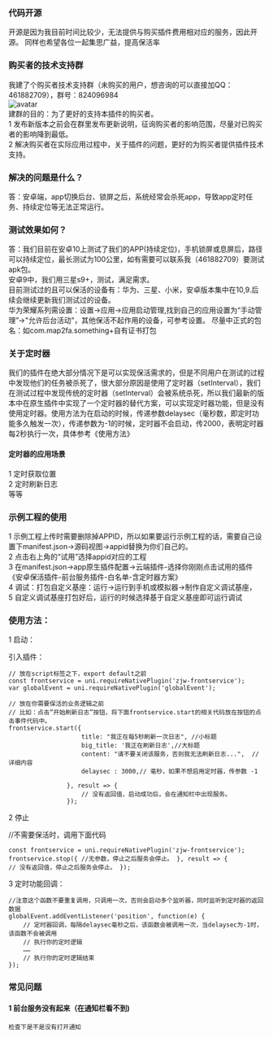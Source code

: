 
### 代码开源
开源是因为我目前时间比较少，无法提供与购买插件费用相对应的服务，因此开源。
同样也希望各位一起集思广益，提高保活率
### 购买者的技术支持群
我建了个购买者技术支持群（未购买的用户，想咨询的可以直接加QQ：461882709），群号：824096984<br/>
![avatar](http://testjeawy.oss-cn-beijing.aliyuncs.com/%E5%AE%89%E5%8D%93%E4%BF%9D%E6%B4%BB%E6%8F%92%E4%BB%B6%E6%94%AF%E6%8C%81%E7%BE%A4%E7%BE%A4%E4%BA%8C%E7%BB%B4%E7%A0%81.png)<br/>
建群的目的：为了更好的支持本插件的购买者。<br/>
1 发布新版本之前会在群里发布更新说明，征询购买者的影响范围，尽量对已购买者的影响降到最低。<br/>
2 解决购买者在实际应用过程中，关于插件的问题，更好的为购买者提供插件技术支持。<br/>
### 解决的问题是什么？
答：安卓端，app切换后台、锁屏之后，系统经常会杀死app，导致app定时任务、持续定位等无法正常运行。
### 测试效果如何？ 
答：我们目前在安卓10上测试了我们的APP(持续定位)，手机锁屏或息屏后，路径可以持续定位，最长测试为100公里，如有需要可以联系我（461882709）要测试apk包。<br/>
安卓9中，我们用三星s9+，测试，满足需求。<br/> 
目前测试过的且可以保活的设备有：华为、三星、小米，安卓版本集中在10,9.后续会继续更新我们测试过的设备。<br/> 
华为荣耀系列需设置：设置->应用->应用启动管理,找到自己的应用设置为“手动管理”->"允许后台活动"，其他保活不起作用的设备，可参考设置。
尽量中正式的包名：如com.map2fa.something+自有证书打包
### 关于定时器
我们的插件在绝大部分情况下是可以实现保活需求的，但是不同用户在测试的过程中发现他们的任务被杀死了，很大部分原因是使用了定时器（setInterval），我们在测试过程中发现传统的定时器（setInterval）会被系统杀死，所以我们最新的版本中在原生插件中实现了一个定时器的替代方案，可以实现定时器功能，但是没有使用定时器。使用方法为在启动的时候，传递参数delaysec（毫秒数，即定时功能多久触发一次），传递参数为-1的时候，定时器不会启动，传2000，表明定时器每2秒执行一次，具体参考《使用方法》

#### 定时器的应用场景
1 定时获取位置<br/>
   2 定时刷新日志<br/>
   等等
### 示例工程的使用
1 示例工程上传时需要删除掉APPID，所以如果要运行示例工程的话，需要自己设置下manifest.json->源码视图->appid替换为你们自己的。<br/>
  2 点击右上角的“试用”选择appid对应的工程<br/>
  3 在manifest.json->app原生插件配置->云端插件-选择你刚刚点击试用的插件《安卓保活插件-前台服务插件-白名单-含定时器方案》<br/>
  4 调试：打包自定义基座：运行->运行到手机或模拟器->制作自定义调试基座，<br/>
  5 自定义调试基座打包好后，运行的时候选择基于自定义基座即可运行调试<br/>
### 使用方法： 
1 启动：  

引入插件：
```
// 放在script标签之下，export default之前
const frontservice = uni.requireNativePlugin('zjw-frontservice');
var globalEvent = uni.requireNativePlugin('globalEvent');

// 放在你需要保活的业务逻辑之前
// 比如：点击“开始刷新日志”按钮，将下面frontservice.start的相关代码放在按钮的点击事件代码中。
frontservice.start({ 
                    title: "我正在每5秒刷新一次日志", //小标题
                    big_title: '我正在刷新日志',//大标题
                    content: "请不要关闭该服务，否则我无法刷新日志...",  //详细内容
                    delaysec : 3000,// 毫秒，如果不想启用定时器，传参数 -1
                     
                }, result => { 
                    // 没有返回值，启动成功后，会在通知栏中出现服务。
                });
```
2 停止 

//不需要保活时，调用下面代码

```
const frontservice = uni.requireNativePlugin('zjw-frontservice'); 
frontservice.stop({ //无参数，停止之后服务会停止。 }, result => { 
// 没有返回值，停止之后服务会停止。 });
``` 

3 定时功能回调：
```
//注意这个函数不要重复调用，只调用一次，否则会启动多个监听器，同时监听到定时器的返回数据
globalEvent.addEventListener('position', function(e) {
    // 定时器回调，每隔delaysec毫秒之后，该函数会被调用一次，当delaysec为-1时，该函数不会被调用
    // 执行你的定时逻辑
    ……
    // 执行你的定时逻辑结束
});
```
### 常见问题
#### 1 前台服务没有起来（在通知栏看不到)  
    检查下是不是没有打开通知 
